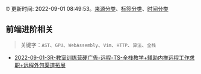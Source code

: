 :alarm_clock: 更新时间: 2022-09-01 08:49:53。[来源分类](../README.md)、[标签分类](../TAGS.md)、[时间分类](../TIMELINE.md)

## 前端进阶相关


> 关键字：`AST`、`GPU`、`WebAssembly`、`Vim`、`HTTP`、`算法`、`全栈`



- [2022-09-01-3R-教室训练营硬广告-远程-TS-全栈教学+辅助内推远程工作求职+远程外包渠道拓展](https://www.v2ex.com/t/877010) 